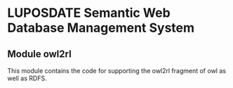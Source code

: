 # LUPOSDATE Semantic Web Database Management System

## Module owl2rl

This module contains the code for supporting the owl2rl fragment of owl as well as RDFS.